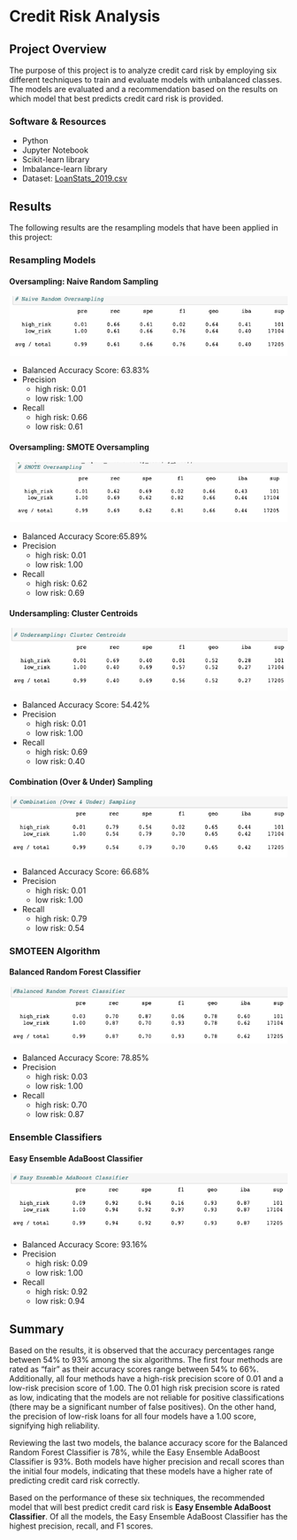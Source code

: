 # Credit Risk Analysis

## Project Overview
The purpose of this project is to analyze credit card risk by employing six different techniques to train and evaluate models with unbalanced classes.  The models are evaluated and a recommendation based on the results on which model that best predicts credit card risk  is provided.

### Software & Resources
-	Python
-	Jupyter Notebook
-	Scikit-learn library
-	Imbalance-learn library
-	Dataset: [LoanStats_2019.csv](https://github.com/retroxsky06/Credit_Risk_Analysis/blob/main/LoanStats_2019Q1.csv.zip)

## Results
The following results are the resampling models that have been applied in this project: 

### Resampling Models
#### Oversampling: Naive Random Sampling

![fig1](https://github.com/retroxsky06/Credit_Risk_Analysis/blob/main/images/naive_random.png)

  - Balanced Accuracy Score: 63.83%
  - Precision
    - high risk: 0.01
    - low risk: 1.00
  - Recall
    - high risk: 0.66
    - low risk: 0.61

#### Oversampling: SMOTE Oversampling

![fig2](https://github.com/retroxsky06/Credit_Risk_Analysis/blob/main/images/smote_oversampling.png)

  - Balanced Accuracy Score:65.89%
  - Precision
    - high risk: 0.01
    - low risk: 1.00
  - Recall
    - high risk: 0.62
    - low risk: 0.69

#### Undersampling: Cluster Centroids

![fig3](https://github.com/retroxsky06/Credit_Risk_Analysis/blob/main/images/cluster_centroids.png
)
  - Balanced Accuracy Score: 54.42%
  - Precision
    - high risk: 0.01
    - low risk: 1.00
  - Recall
    - high risk: 0.69
    - low risk: 0.40

#### Combination (Over & Under) Sampling

![fig4](https://github.com/retroxsky06/Credit_Risk_Analysis/blob/main/images/combo_sampling.png)

  - Balanced Accuracy Score: 66.68%
  - Precision
    - high risk: 0.01
    - low risk: 1.00
  - Recall
    - high risk: 0.79
    - low risk: 0.54


### SMOTEEN Algorithm
#### Balanced Random Forest Classifier

![fig5](https://github.com/retroxsky06/Credit_Risk_Analysis/blob/main/images/brfc.png)

  - Balanced Accuracy Score: 78.85%
  - Precision
    - high risk: 0.03
    - low risk: 1.00
  - Recall
    - high risk: 0.70
    - low risk: 0.87

### Ensemble Classifiers
#### Easy Ensemble AdaBoost Classifier

![fig6](https://github.com/retroxsky06/Credit_Risk_Analysis/blob/main/images/eea_classifier.png)

  - Balanced Accuracy Score: 93.16%
  - Precision
    - high risk: 0.09
    - low risk: 1.00
  - Recall
    - high risk: 0.92
    - low risk: 0.94

## Summary
Based on the results, it is observed that the accuracy percentages range between 54% to 93% among the six algorithms.  The first four methods are rated as “fair” as their accuracy scores range between 54% to 66%.  Additionally, all four methods have a high-risk precision score of 0.01 and a low-risk precision score of 1.00.  The 0.01 high risk precision score is rated as low, indicating that the models are not reliable for positive classifications (there may be a significant number of false positives). On the other hand, the precision of low-risk loans for all four models have a 1.00 score, signifying high reliability.

Reviewing the last two models, the balance accuracy score for the Balanced Random Forest Classifier is 78%, while the Easy Ensemble AdaBoost Classifier is 93%. Both models have higher precision and recall scores than the initial four models, indicating that these models have a higher rate of predicting credit card risk correctly.

Based on the performance of these six techniques, the recommended model that will best predict credit card risk is **Easy Ensemble AdaBoost Classifier**.  Of all the models, the Easy Ensemble AdaBoost Classifier has the highest precision, recall, and F1 scores.
